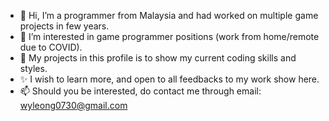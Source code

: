 - 👋 Hi, I’m a programmer from Malaysia and had worked on multiple game projects in few years.
- 👀 I’m interested in game programmer positions (work from home/remote due to COVID).
- 🌱 My projects in this profile is to show my current coding skills and styles.
- ✨ I wish to learn more, and open to all feedbacks to my work show here.
- 📫 Should you be interested, do contact me through email: wyleong0730@gmail.com

<!---
LesVycant0730/LesVycant0730 is a ✨ special ✨ repository because its `README.md` (this file) appears on your GitHub profile.
You can click the Preview link to take a look at your changes.
--->
